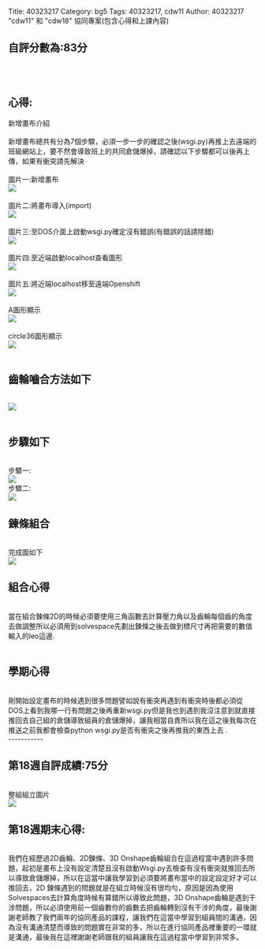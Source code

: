 Title: 40323217
Category: bg5
Tags: 40323217, cdw11
Author: 40323217
"cdw11" 和 "cdw18" 協同專案(包含心得和上課內容)

<!-- PELICAN_END_SUMMARY -->
 <h2>自評分數為:83分</h2><br>
&nbsp;<h2>心得:</h2>
新增畫布介紹<br>
<br>
新增畫布總共有分為7個步驟，必須一步一步的確認之後(wsgi.py)再推上去遠端的班級網站上，要不然會導致班上的共同倉儲爆掉，請確認以下步驟都可以後再上傳，如果有衝突請先解決<br>
<br>
圖片一:新增畫布
<br>
<img src="http://i.imgur.com/vnsoxzK.png"><br>
<br>
圖片二:將畫布導入(import)
<br>
<img src="http://i.imgur.com/O17Ymge.png"><br>
<br>
圖片三:至DOS介面上啟動wsgi.py確定沒有錯誤(有錯誤的話請除錯)
<br>
<img src="http://i.imgur.com/3azrcju.png"><br>
<br>
圖片四:至近端啟動localhost查看圖形
<br>
<img src="http://i.imgur.com/XqAhCUN.png"><br>
<br>
圖片五:將近端localhost移至遠端Openshift
<br>
<img src="http://i.imgur.com/TekSJkZ.png"><br>
<br>
A圖形顯示<br>
<img src="http://i.imgur.com/hJkhFKr.png"><br>
<br>
circle36圖形顯示<br>
<img src="http://i.imgur.com/wUqqX0e.png"><br>
<br>
<h2>齒輪嚙合方法如下</h2><br>
<img src="http://i.imgur.com/HibOlz7.png"><br>
<br>
<h2>步驟如下</h2><br>
步驟一:<br>
<img src="http://i.imgur.com/zv0M86n.png"><br>
步驟二:<br>
<img src="http://i.imgur.com/VG05iZu.png"><br>
<h2>鍊條組合</h2><br>
完成圖如下<br>
<img src="http://i.imgur.com/EyX3Wie.png"><br>
 <h2>組合心得</h2><br>
當在組合鍊條2D的時候必須要使用三角函數去計算壓力角以及齒輪每個齒的角度去做調整所以必須用到solvespace先劃出鍊條之後去做到標尺寸再把需要的數值輸入的leo這邊.<br>
<br>
 <h2>學期心得</h2><br>
剛開始設定畫布的時候遇到很多問題譬如說有衝突再遇到有衝突時後都必須從DOS上看到我哪一行有問題之後再重新wsgi.py但是我也到遇到我沒注意到就直接推回去自己組的倉儲導致組員的倉儲爆掉，讓我相當自責所以我在這之後我每次在推送之前我都會檢查python wsgi.py是否有衝突之後再推我的東西上去 .<br>
-----------
 <h2>第18週自評成績:75分</h2><br>
整組組立圖片<br>
<img src="http://i.imgur.com/tDU9SXn.png"><br>
<h2>第18週期末心得:</h2><br>
我們在經歷過2D齒輪、2D鍊條、3D Onshape齒輪組合在這過程當中遇到許多問題，起初是畫布上沒有設定清楚且沒有啟動Wsgi.py去檢查有沒有衝突就推回去所以導致倉儲爆掉，所以在這當中讓我學習到必須要將畫布當中的設定設定好才可以推回去，2D 鍊條遇到的問題就是在組立時候沒有很均勻，原因是因為使用Solvespaces去計算角度時候有算錯所以導致此問題，3D Onshape齒輪是遇到干涉問題，所以必須使用前一個齒數你的齒數去把齒輪轉到沒有干涉的角度，最後謝謝老師教了我們兩年的協同產品的課程，讓我們在這當中學習到組員間的溝通，因為沒有溝通清楚而導致的問題實在非常的多，所以在進行協同產品裡重要的一環就是溝通，最後我在這裡謝謝老師跟我的組員讓我在這過程當中學習到非常多。